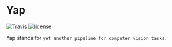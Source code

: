 # Yap

[![Travis](https://img.shields.io/travis/oopsno/yap.svg?style=flat-square)](https://travis-ci.org/oopsno/yap)
[![license](https://img.shields.io/github/license/oopsno/yap.svg?style=flat-square)](http://www.wtfpl.net/)

Yap stands for `yet another pipeline for computer vision tasks`.
